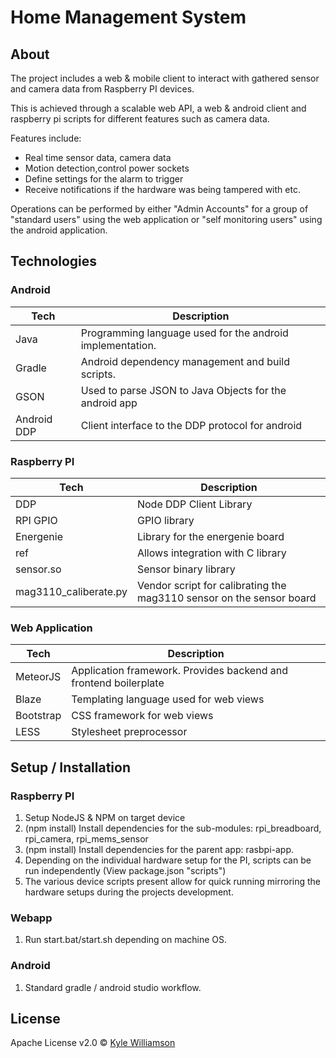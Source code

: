 # Home Management System

## About

The project includes a web & mobile client to interact with gathered sensor and camera
data from Raspberry PI devices. 

This is achieved through a scalable web API, a web & android client and raspberry pi scripts for different features such as camera data. 

Features include: 
* Real time sensor data, camera data
* Motion detection,control power sockets 
* Define settings for the alarm to trigger
* Receive notifications if the hardware was being tampered with etc. 

Operations can be performed by either "Admin Accounts" for a group of "standard users" using the web application or "self monitoring users" using the android application.

## Technologies

### Android

| **Tech** | **Description** |
|----------|-----------------|
| Java | Programming language used for the android implementation. |
| Gradle | Android dependency management and build scripts. |
| GSON | Used to parse JSON to Java Objects for the android app |
| Android DDP | Client interface to the DDP protocol for android |

### Raspberry PI

| **Tech** | **Description** |
|----------|-----------------|
| DDP | Node DDP Client Library |
| RPI GPIO | GPIO library |
| Energenie | Library for the energenie board |
| ref | Allows integration with C library |
| sensor.so | Sensor binary library |
| mag3110_caliberate.py | Vendor script for calibrating the mag3110 sensor on the sensor board |

### Web Application

| **Tech** | **Description** |
|----------|-----------------|
| MeteorJS | Application framework. Provides backend and frontend boilerplate |
| Blaze | Templating language used for web views |
| Bootstrap | CSS framework for web views |
| LESS | Stylesheet preprocessor |

## Setup / Installation

### Raspberry PI

1. Setup NodeJS & NPM on target device
2. (npm install) Install dependencies for the sub-modules: rpi_breadboard, rpi_camera, rpi_mems_sensor
3. (npm install) Install dependencies for the parent app: rasbpi-app.
4. Depending on the individual hardware setup for the PI, scripts can be run independently (View package.json "scripts")
5. The various device scripts present allow for quick running mirroring the hardware setups during the projects development.

### Webapp

1. Run start.bat/start.sh depending on machine OS.

### Android

1. Standard gradle / android studio workflow.

## License

Apache License v2.0 © [Kyle Williamson ](https://github.com/kyledmw)
